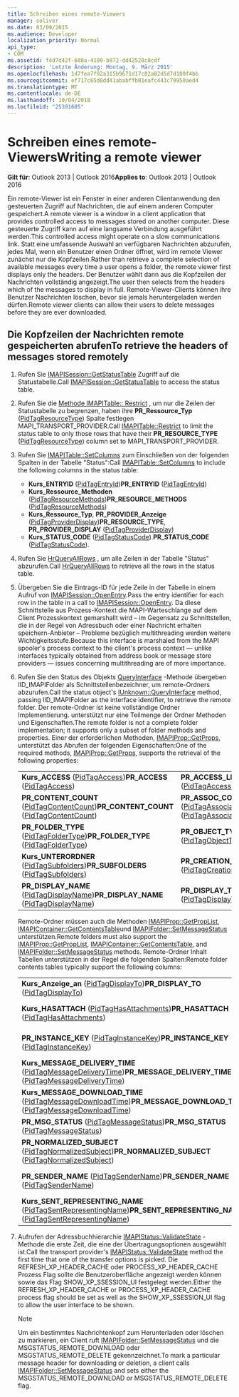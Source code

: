 ```yaml
---
title: Schreiben eines remote-Viewers
manager: soliver
ms.date: 03/09/2015
ms.audience: Developer
localization_priority: Normal
api_type:
- COM
ms.assetid: f4d7d42f-688a-4199-b972-dd42528c0cdf
description: 'Letzte Änderung: Montag, 9. März 2015'
ms.openlocfilehash: 1d7fea7f92a315b9671d17c82a82d5d7d180f4bb
ms.sourcegitcommit: ef717c65d8dd41ababffb01eafc443c79950aed4
ms.translationtype: MT
ms.contentlocale: de-DE
ms.lasthandoff: 10/04/2018
ms.locfileid: "25391605"
---
```

# <a name="writing-a-remote-viewer"></a><span data-ttu-id="14995-103">Schreiben eines remote-Viewers</span><span class="sxs-lookup"><span data-stu-id="14995-103">Writing a remote viewer</span></span>

<span data-ttu-id="14995-104">**Gilt für**: Outlook 2013 | Outlook 2016</span><span class="sxs-lookup"><span data-stu-id="14995-104">**Applies to**: Outlook 2013 | Outlook 2016</span></span> 
  
<span data-ttu-id="14995-105">Ein remote-Viewer ist ein Fenster in einer anderen Clientanwendung den gesteuerten Zugriff auf Nachrichten, die auf einem anderen Computer gespeichert.</span><span class="sxs-lookup"><span data-stu-id="14995-105">A remote viewer is a window in a client application that provides controlled access to messages stored on another computer.</span></span> <span data-ttu-id="14995-106">Diese gesteuerte Zugriff kann auf eine langsame Verbindung ausgeführt werden.</span><span class="sxs-lookup"><span data-stu-id="14995-106">This controlled access might operate on a slow communications link.</span></span> <span data-ttu-id="14995-107">Statt eine umfassende Auswahl an verfügbaren Nachrichten abzurufen, jedes Mal, wenn ein Benutzer einen Ordner öffnet, wird im remote Viewer zunächst nur die Kopfzeilen.</span><span class="sxs-lookup"><span data-stu-id="14995-107">Rather than retrieve a complete selection of available messages every time a user opens a folder, the remote viewer first displays only the headers.</span></span> <span data-ttu-id="14995-108">Der Benutzer wählt dann aus die Kopfzeilen der Nachrichten vollständig angezeigt.</span><span class="sxs-lookup"><span data-stu-id="14995-108">The user then selects from the headers which of the messages to display in full.</span></span> <span data-ttu-id="14995-109">Remote-Viewer-Clients können ihre Benutzer Nachrichten löschen, bevor sie jemals heruntergeladen werden dürfen.</span><span class="sxs-lookup"><span data-stu-id="14995-109">Remote viewer clients can allow their users to delete messages before they are ever downloaded.</span></span> 
  
## <a name="to-retrieve-the-headers-of-messages-stored-remotely"></a><span data-ttu-id="14995-110">Die Kopfzeilen der Nachrichten remote gespeicherten abrufen</span><span class="sxs-lookup"><span data-stu-id="14995-110">To retrieve the headers of messages stored remotely</span></span>
  
1. <span data-ttu-id="14995-111">Rufen Sie [IMAPISession::GetStatusTable](imapisession-getstatustable.md) Zugriff auf die Statustabelle.</span><span class="sxs-lookup"><span data-stu-id="14995-111">Call [IMAPISession::GetStatusTable](imapisession-getstatustable.md) to access the status table.</span></span> 
    
2. <span data-ttu-id="14995-112">Rufen Sie die [Methode IMAPITable:: Restrict](imapitable-restrict.md) , um nur die Zeilen der Statustabelle zu begrenzen, haben ihre **PR\_Ressource\_Typ** ([PidTagResourceType](pidtagresourcetype-canonical-property.md)) Spalte festlegen MAPI\_TRANSPORT\_PROVIDER.</span><span class="sxs-lookup"><span data-stu-id="14995-112">Call [IMAPITable::Restrict](imapitable-restrict.md) to limit the status table to only those rows that have their **PR\_RESOURCE\_TYPE** ([PidTagResourceType](pidtagresourcetype-canonical-property.md)) column set to MAPI\_TRANSPORT\_PROVIDER.</span></span> 
    
3. <span data-ttu-id="14995-113">Rufen Sie [IMAPITable::SetColumns](imapitable-setcolumns.md) zum Einschließen von der folgenden Spalten in der Tabelle "Status":</span><span class="sxs-lookup"><span data-stu-id="14995-113">Call [IMAPITable::SetColumns](imapitable-setcolumns.md) to include the following columns in the status table:</span></span> 
   - <span data-ttu-id="14995-114">**Kurs\_ENTRYID** ([PidTagEntryId](pidtagentryid-canonical-property.md))</span><span class="sxs-lookup"><span data-stu-id="14995-114">**PR\_ENTRYID** ([PidTagEntryId](pidtagentryid-canonical-property.md))</span></span>
   - <span data-ttu-id="14995-115">**Kurs\_Ressource\_Methoden** ([PidTagResourceMethods](pidtagresourcemethods-canonical-property.md))</span><span class="sxs-lookup"><span data-stu-id="14995-115">**PR\_RESOURCE\_METHODS** ([PidTagResourceMethods](pidtagresourcemethods-canonical-property.md))</span></span>
   - <span data-ttu-id="14995-116">**Kurs\_Ressource\_Typ**, **PR\_PROVIDER\_Anzeige** ([PidTagProviderDisplay](pidtagproviderdisplay-canonical-property.md))</span><span class="sxs-lookup"><span data-stu-id="14995-116">**PR\_RESOURCE\_TYPE**, **PR\_PROVIDER\_DISPLAY** ([PidTagProviderDisplay](pidtagproviderdisplay-canonical-property.md))</span></span>
   - <span data-ttu-id="14995-117">**Kurs\_STATUS\_CODE** ([PidTagStatusCode](pidtagstatuscode-canonical-property.md)).</span><span class="sxs-lookup"><span data-stu-id="14995-117">**PR\_STATUS\_CODE** ([PidTagStatusCode](pidtagstatuscode-canonical-property.md)).</span></span>
    
4. <span data-ttu-id="14995-118">Rufen Sie [HrQueryAllRows](hrqueryallrows.md) , um alle Zeilen in der Tabelle "Status" abzurufen.</span><span class="sxs-lookup"><span data-stu-id="14995-118">Call [HrQueryAllRows](hrqueryallrows.md) to retrieve all the rows in the status table.</span></span> 
    
5. <span data-ttu-id="14995-119">Übergeben Sie die Eintrags-ID für jede Zeile in der Tabelle in einem Aufruf von [IMAPISession::OpenEntry](imapisession-openentry.md).</span><span class="sxs-lookup"><span data-stu-id="14995-119">Pass the entry identifier for each row in the table in a call to [IMAPISession::OpenEntry](imapisession-openentry.md).</span></span> <span data-ttu-id="14995-120">Da diese Schnittstelle aus Prozess-Kontext die MAPI-Warteschlange auf dem Client Prozesskontext gemarshallt wird – im Gegensatz zu Schnittstellen, die in der Regel von Adressbuch oder einer Nachricht erhalten speichern-Anbieter – Probleme bezüglich multithreading werden weitere Wichtigkeitsstufe.</span><span class="sxs-lookup"><span data-stu-id="14995-120">Because this interface is marshaled from the MAPI spooler's process context to the client's process context — unlike interfaces typically obtained from address book or message store providers — issues concerning multithreading are of more importance.</span></span> 
    
6. <span data-ttu-id="14995-121">Rufen Sie den Status des Objekts [QueryInterface](https://msdn.microsoft.com/library/54d5ff80-18db-43f2-b636-f93ac053146d.aspx) -Methode übergeben IID_IMAPIFolder als Schnittstellenbezeichner, um remote-Ordners abzurufen.</span><span class="sxs-lookup"><span data-stu-id="14995-121">Call the status object's [IUnknown::QueryInterface](https://msdn.microsoft.com/library/54d5ff80-18db-43f2-b636-f93ac053146d.aspx) method, passing IID_IMAPIFolder as the interface identifier, to retrieve the remote folder.</span></span> <span data-ttu-id="14995-122">Der remote-Ordner ist keine vollständige Ordner Implementierung. unterstützt nur eine Teilmenge der Ordner Methoden und Eigenschaften.</span><span class="sxs-lookup"><span data-stu-id="14995-122">The remote folder is not a complete folder implementation; it supports only a subset of folder methods and properties.</span></span> <span data-ttu-id="14995-123">Einer der erforderlichen Methoden, [IMAPIProp::GetProps](imapiprop-getprops.md), unterstützt das Abrufen der folgenden Eigenschaften:</span><span class="sxs-lookup"><span data-stu-id="14995-123">One of the required methods, [IMAPIProp::GetProps](imapiprop-getprops.md), supports the retrieval of the following properties:</span></span>
    
    |||
    |:-----|:-----|
    |<span data-ttu-id="14995-124">**Kurs\_ACCESS** ([PidTagAccess](pidtagaccess-canonical-property.md))</span><span class="sxs-lookup"><span data-stu-id="14995-124">**PR\_ACCESS** ([PidTagAccess](pidtagaccess-canonical-property.md))</span></span>  <br/> |<span data-ttu-id="14995-125">**PR_ACCESS_LEVEL** ([PidTagAccessLevel](pidtagaccesslevel-canonical-property.md))</span><span class="sxs-lookup"><span data-stu-id="14995-125">**PR_ACCESS_LEVEL** ([PidTagAccessLevel](pidtagaccesslevel-canonical-property.md))</span></span>  <br/> |
    |<span data-ttu-id="14995-126">**PR_CONTENT_COUNT** ([PidTagContentCount](pidtagcontentcount-canonical-property.md))</span><span class="sxs-lookup"><span data-stu-id="14995-126">**PR_CONTENT_COUNT** ([PidTagContentCount](pidtagcontentcount-canonical-property.md))</span></span>  <br/> |<span data-ttu-id="14995-127">**PR_ASSOC_CONTENT_COUNT** ([PidTagAssociatedContentCount](pidtagassociatedcontentcount-canonical-property.md))</span><span class="sxs-lookup"><span data-stu-id="14995-127">**PR_ASSOC_CONTENT_COUNT** ([PidTagAssociatedContentCount](pidtagassociatedcontentcount-canonical-property.md))</span></span>  <br/> |
    |<span data-ttu-id="14995-128">**PR_FOLDER_TYPE** ([PidTagFolderType](pidtagfoldertype-canonical-property.md))</span><span class="sxs-lookup"><span data-stu-id="14995-128">**PR_FOLDER_TYPE** ([PidTagFolderType](pidtagfoldertype-canonical-property.md))</span></span>  <br/> |<span data-ttu-id="14995-129">**PR_OBJECT_TYPE** ([PidTagObjectType](pidtagobjecttype-canonical-property.md))</span><span class="sxs-lookup"><span data-stu-id="14995-129">**PR_OBJECT_TYPE** ([PidTagObjectType](pidtagobjecttype-canonical-property.md))</span></span>  <br/> |
    |<span data-ttu-id="14995-130">**Kurs\_UNTERORDNER** ([PidTagSubfolders](pidtagsubfolders-canonical-property.md))</span><span class="sxs-lookup"><span data-stu-id="14995-130">**PR\_SUBFOLDERS** ([PidTagSubfolders](pidtagsubfolders-canonical-property.md))</span></span>  <br/> |<span data-ttu-id="14995-131">**PR_CREATION_TIME** ([PidTagCreationTime](pidtagcreationtime-canonical-property.md))</span><span class="sxs-lookup"><span data-stu-id="14995-131">**PR_CREATION_TIME** ([PidTagCreationTime](pidtagcreationtime-canonical-property.md))</span></span>  <br/> |
    |<span data-ttu-id="14995-132">**PR_DISPLAY_NAME** ([PidTagDisplayName](pidtagdisplayname-canonical-property.md))</span><span class="sxs-lookup"><span data-stu-id="14995-132">**PR_DISPLAY_NAME** ([PidTagDisplayName](pidtagdisplayname-canonical-property.md))</span></span>  <br/> |<span data-ttu-id="14995-133">**PR_DISPLAY_TYPE** ([PidTagDisplayType](pidtagdisplaytype-canonical-property.md))</span><span class="sxs-lookup"><span data-stu-id="14995-133">**PR_DISPLAY_TYPE** ([PidTagDisplayType](pidtagdisplaytype-canonical-property.md))</span></span>  <br/> |
    
    <span data-ttu-id="14995-134">Remote-Ordner müssen auch die Methoden [IMAPIProp::GetPropList](imapiprop-getproplist.md), [IMAPIContainer::GetContentsTable](imapicontainer-getcontentstable.md)und [IMAPIFolder::SetMessageStatus](imapifolder-setmessagestatus.md) unterstützen.</span><span class="sxs-lookup"><span data-stu-id="14995-134">Remote folders must also support the [IMAPIProp::GetPropList](imapiprop-getproplist.md), [IMAPIContainer::GetContentsTable](imapicontainer-getcontentstable.md), and [IMAPIFolder::SetMessageStatus](imapifolder-setmessagestatus.md) methods.</span></span> <span data-ttu-id="14995-135">Remote-Ordner Inhalt Tabellen unterstützen in der Regel die folgenden Spalten:</span><span class="sxs-lookup"><span data-stu-id="14995-135">Remote folder contents tables typically support the following columns:</span></span> 
        
    |||
    |:-----|:-----|
    |<span data-ttu-id="14995-136">**Kurs\_Anzeige\_an** ([PidTagDisplayTo](pidtagdisplayto-canonical-property.md))</span><span class="sxs-lookup"><span data-stu-id="14995-136">**PR\_DISPLAY\_TO** ([PidTagDisplayTo](pidtagdisplayto-canonical-property.md))</span></span>  <br/> |<span data-ttu-id="14995-137">**Kurs\_ENTRYID**</span><span class="sxs-lookup"><span data-stu-id="14995-137">**PR\_ENTRYID**</span></span> <br/> |
    |<span data-ttu-id="14995-138">**Kurs\_HASATTACH** ([PidTagHasAttachments](pidtaghasattachments-canonical-property.md))</span><span class="sxs-lookup"><span data-stu-id="14995-138">**PR\_HASATTACH** ([PidTagHasAttachments](pidtaghasattachments-canonical-property.md))</span></span>  <br/> |<span data-ttu-id="14995-139">**PR_IMPORTANCE** ([PidTagImportance](pidtagimportance-canonical-property.md))</span><span class="sxs-lookup"><span data-stu-id="14995-139">**PR_IMPORTANCE** ([PidTagImportance](pidtagimportance-canonical-property.md))</span></span>  <br/> |
    |<span data-ttu-id="14995-140">**PR_INSTANCE_KEY** ([PidTagInstanceKey](pidtaginstancekey-canonical-property.md))</span><span class="sxs-lookup"><span data-stu-id="14995-140">**PR_INSTANCE_KEY** ([PidTagInstanceKey](pidtaginstancekey-canonical-property.md))</span></span>  <br/> |<span data-ttu-id="14995-141">**PR_MESSAGE_CLASS** ([PidTagMessageClass](pidtagmessageclass-canonical-property.md))</span><span class="sxs-lookup"><span data-stu-id="14995-141">**PR_MESSAGE_CLASS** ([PidTagMessageClass](pidtagmessageclass-canonical-property.md))</span></span>  <br/> |
    |<span data-ttu-id="14995-142">**Kurs\_MESSAGE_DELIVERY_TIME** ([PidTagMessageDeliveryTime](pidtagmessagedeliverytime-canonical-property.md))</span><span class="sxs-lookup"><span data-stu-id="14995-142">**PR\_MESSAGE_DELIVERY_TIME** ([PidTagMessageDeliveryTime](pidtagmessagedeliverytime-canonical-property.md))</span></span>  <br/> |<span data-ttu-id="14995-143">**PR_MESSAGE_FLAGS** ([PidTagMessageFlags](pidtagmessageflags-canonical-property.md))</span><span class="sxs-lookup"><span data-stu-id="14995-143">**PR_MESSAGE_FLAGS** ([PidTagMessageFlags](pidtagmessageflags-canonical-property.md))</span></span>  <br/> |
    |<span data-ttu-id="14995-144">**Kurs\_MESSAGE_DOWNLOAD_TIME** ([PidTagMessageDownloadTime](pidtagmessagedownloadtime-canonical-property.md))</span><span class="sxs-lookup"><span data-stu-id="14995-144">**PR\_MESSAGE_DOWNLOAD_TIME** ([PidTagMessageDownloadTime](pidtagmessagedownloadtime-canonical-property.md))</span></span>  <br/> |<span data-ttu-id="14995-145">**PR_MESSAGE_SIZE** ([PidTagMessageSize](pidtagmessagesize-canonical-property.md))</span><span class="sxs-lookup"><span data-stu-id="14995-145">**PR_MESSAGE_SIZE** ([PidTagMessageSize](pidtagmessagesize-canonical-property.md))</span></span>  <br/> |
    |<span data-ttu-id="14995-146">**PR_MSG_STATUS** ([PidTagMessageStatus](pidtagmessagestatus-canonical-property.md))</span><span class="sxs-lookup"><span data-stu-id="14995-146">**PR_MSG_STATUS** ([PidTagMessageStatus](pidtagmessagestatus-canonical-property.md))</span></span>  <br/> |<span data-ttu-id="14995-147">**PR_OBJECT_TYPE**</span><span class="sxs-lookup"><span data-stu-id="14995-147">**PR_OBJECT_TYPE**</span></span> <br/> |
    |<span data-ttu-id="14995-148">**PR_NORMALIZED_SUBJECT** ([PidTagNormalizedSubject](pidtagnormalizedsubject-canonical-property.md))</span><span class="sxs-lookup"><span data-stu-id="14995-148">**PR_NORMALIZED_SUBJECT** ([PidTagNormalizedSubject](pidtagnormalizedsubject-canonical-property.md))</span></span>  <br/> |<span data-ttu-id="14995-149">**PR_PRIORITY** ([PidTagPriority](pidtagpriority-canonical-property.md))</span><span class="sxs-lookup"><span data-stu-id="14995-149">**PR_PRIORITY** ([PidTagPriority](pidtagpriority-canonical-property.md))</span></span>  <br/> |
    |<span data-ttu-id="14995-150">**PR_SENDER_NAME** ([PidTagSenderName](pidtagsendername-canonical-property.md))</span><span class="sxs-lookup"><span data-stu-id="14995-150">**PR_SENDER_NAME** ([PidTagSenderName](pidtagsendername-canonical-property.md))</span></span>  <br/> |<span data-ttu-id="14995-151">**PR_SENSITIVITY** ([PidTagSensitivity](pidtagsensitivity-canonical-property.md))</span><span class="sxs-lookup"><span data-stu-id="14995-151">**PR_SENSITIVITY** ([PidTagSensitivity](pidtagsensitivity-canonical-property.md))</span></span>  <br/> |
    |<span data-ttu-id="14995-152">**Kurs\_SENT_REPRESENTING_NAME** ([PidTagSentRepresentingName](pidtagsentrepresentingname-canonical-property.md))</span><span class="sxs-lookup"><span data-stu-id="14995-152">**PR\_SENT_REPRESENTING_NAME** ([PidTagSentRepresentingName](pidtagsentrepresentingname-canonical-property.md))</span></span>  <br/> |<span data-ttu-id="14995-153">**PR_SUBJECT** ([PidTagSubject](pidtagsubject-canonical-property.md))</span><span class="sxs-lookup"><span data-stu-id="14995-153">**PR_SUBJECT** ([PidTagSubject](pidtagsubject-canonical-property.md))</span></span>  <br/> |
   
7. <span data-ttu-id="14995-154">Aufrufen der Adressbuchhierarchie [IMAPIStatus::ValidateState](imapistatus-validatestate.md) -Methode die erste Zeit, die eine der Übertragungsoptionen ausgewählt ist.</span><span class="sxs-lookup"><span data-stu-id="14995-154">Call the transport provider's [IMAPIStatus::ValidateState](imapistatus-validatestate.md) method the first time that one of the transfer options is picked.</span></span> <span data-ttu-id="14995-155">Die REFRESH_XP_HEADER_CACHE oder PROCESS_XP_HEADER_CACHE Prozess Flag sollte die Benutzeroberfläche angezeigt werden können sowie das Flag SHOW_XP_SSESSION_UI festgelegt werden.</span><span class="sxs-lookup"><span data-stu-id="14995-155">Either the REFRESH_XP_HEADER_CACHE or PROCESS_XP_HEADER_CACHE process flag should be set as well as the SHOW_XP_SSESSION_UI flag to allow the user interface to be shown.</span></span> 
    
   > [!NOTE]
   > <span data-ttu-id="14995-156">Um ein bestimmtes Nachrichtenkopf zum Herunterladen oder löschen zu markieren, ein Client ruft [IMAPIFolder::SetMessageStatus](imapifolder-setmessagestatus.md) und die MSGSTATUS_REMOTE_DOWNLOAD oder MSGSTATUS_REMOTE_DELETE gekennzeichnet.</span><span class="sxs-lookup"><span data-stu-id="14995-156">To mark a particular message header for downloading or deletion, a client calls [IMAPIFolder::SetMessageStatus](imapifolder-setmessagestatus.md) and sets either the MSGSTATUS_REMOTE_DOWNLOAD or MSGSTATUS_REMOTE_DELETE flag.</span></span> 
  

